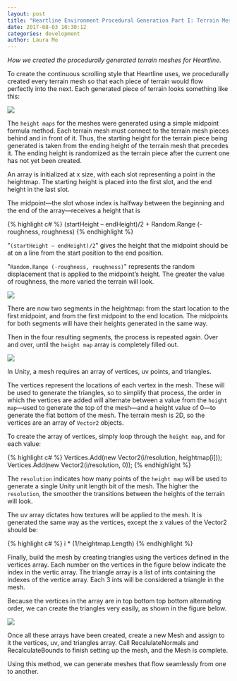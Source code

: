 ```yaml
---
layout: post
title: "Heartline Environment Procedural Generation Part I: Terrain Meshes"
date: 2017-08-03 10:30:12
categories: development
author: Laura Mo
---
```


*How we created the procedurally generated terrain meshes for Heartline.*

To create the continuous scrolling style that Heartline uses, we procedurally created every terrain mesh so that each piece of terrain would flow perfectly into the next. Each generated piece of terrain looks something like this:

![](http://lunarrabbit.com/img/posts/TerrainGenerationPost/TerrainExample.png)

The `height maps` for the meshes were generated using a simple midpoint formula method. Each terrain mesh must connect to the terrain mesh pieces behind and in front of it. Thus, the starting height for the terrain piece being generated is taken from the ending height of the terrain mesh that precedes it. The ending height is randomized as the terrain piece after the current one has not yet been created.

An array is initialized at x size, with each slot representing a point in the heightmap. The starting height is placed into the first slot, and the end height in the last slot.

The midpoint—the slot whose index is halfway between the beginning and the end of the array—receives a height that is 

{% highlight c# %}
(startHeight – endHeight)/2 + Random.Range (-roughness, roughness) 
{% endhighlight %}

"`(startHeight – endHeight)/2`" gives the height that the midpoint should be at on a line from the start position to the end position. 

"`Random.Range (-roughness, roughness)`" represents the random displacement that is applied to the midpoint’s height. The greater the value of roughness, the more varied the terrain will look.

![](http://lunarrabbit.com/img/posts/TerrainGenerationPost/Roughness.gif)

There are now two segments in the heightmap: from the start location to the first midpoint, and from the first midpoint to the end location. The midpoints for both segments will have their heights generated in the same way. 

Then in the four resulting segments, the process is repeated again. Over and over, until the `height map` array is completely filled out.

![](http://lunarrabbit.com/img/posts/TerrainGenerationPost/MidpointDisplacement.gif)

In Unity, a mesh requires an array of vertices, uv points, and triangles.

The vertices represent the locations of each vertex in the mesh. These will be used to generate the triangles, so to simplify that process, the order in which the vertices are added will alternate between a value from the ```height map```—used to generate the top of the mesh—and a height value of 0—to generate the flat bottom of the mesh. The terrain mesh is 2D, so the vertices are an array of `Vector2` objects.

To create the array of vertices, simply loop through the `height map`, and for each value:

{% highlight c# %}
Vertices.Add(new Vector2(i/resolution, heightmap[i]));
Vertices.Add(new Vector2(i/resolution, 0));
{% endhighlight %}

The `resolution` indicates how many points of the `height map` will be used to generate a single Unity unit length bit of the mesh. The higher the `resolution`, the smoother the transitions between the heights of the terrain will look.

The uv array dictates how textures will be applied to the mesh. It is generated the same way as the vertices, except the x values of the Vector2 should be:

{% highlight c# %}
 i * (1/heightmap.Length)
{% endhighlight %}

Finally, build the mesh by creating triangles using the vertices defined in the vertices array. Each number on the vertices in the figure below indicate the index in the vertic array. The triangle array is a list of ints containing the indexes of the vertice array. Each 3 ints will be considered a triangle in the mesh. 

Because the vertices in the array are in top bottom top bottom alternating order, we can create the triangles very easily, as shown in the figure below.

![](http://lunarrabbit.com/img/posts/TerrainGenerationPost/Triangulation.jpg)

Once all these arrays have been created, create a new Mesh and assign to it the vertices, uv, and triangles array. Call RecalulateNormals and RecalculateBounds to finish setting up the mesh, and the Mesh is complete. 

Using this method, we can generate meshes that flow seamlessly from one to another.